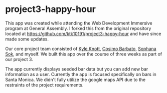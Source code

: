 project3-happy-hour
===================
This app was created while attending the Web Development Immersive program at General Assembly.  I forked this from the original repository located at https://github.com/ktk10191/project3-happy-hour and have since made some updates.

Our core project team consisted of [Kyle Knott](https://github.com/ktk10191), [Cosimo Barbato](https://github.com/cbarb001), [Sophana Sok](https://github.com/SophanaSok), and myself.  We built this app over the course of three weeks as part of our project 3.

The app currently displays seeded bar data but you can add new bar information as a user.  Currently the app is focused specifically on bars in Santa Monica.  We didn't fully utilize the google maps API due to the restraints of the project requirements.

